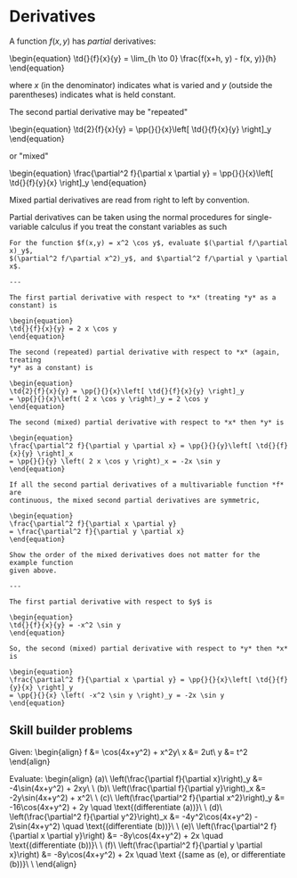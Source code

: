 # Derivatives

A function $f(x,y)$ has *partial* derivatives:

\begin{equation}
\td{}{f}{x}{y} = \lim_{h \to 0} \frac{f(x+h, y) - f(x, y)}{h}
\end{equation}

where *x* (in the denominator) indicates what is varied and *y* (outside the
parentheses) indicates what is held constant.

The second partial derivative may be "repeated"

\begin{equation}
\td{2}{f}{x}{y} = \pp{}{}{x}\left[ \td{}{f}{x}{y} \right]_y
\end{equation}

or "mixed"

\begin{equation}
\frac{\partial^2 f}{\partial x \partial y} = \pp{}{}{x}\left[ \td{}{f}{y}{x} \right]_y
\end{equation}

Mixed partial derivatives are read from right to left by convention.

Partial derivatives can be taken using the normal procedures for single-variable
calculus if you treat the constant variables as such

```{example} Taking partial derivatives
For the function $f(x,y) = x^2 \cos y$, evaluate $(\partial f/\partial x)_y$,
$(\partial^2 f/\partial x^2)_y$, and $\partial^2 f/\partial y \partial x$.

---

The first partial derivative with respect to *x* (treating *y* as a constant) is

\begin{equation}
\td{}{f}{x}{y} = 2 x \cos y
\end{equation}

The second (repeated) partial derivative with respect to *x* (again, treating
*y* as a constant) is

\begin{equation}
\td{2}{f}{x}{y} = \pp{}{}{x}\left[ \td{}{f}{x}{y} \right]_y
= \pp{}{}{x}\left( 2 x \cos y \right)_y = 2 \cos y
\end{equation}

The second (mixed) partial derivative with respect to *x* then *y* is

\begin{equation}
\frac{\partial^2 f}{\partial y \partial x} = \pp{}{}{y}\left[ \td{}{f}{x}{y} \right]_x
= \pp{}{}{y} \left( 2 x \cos y \right)_x = -2x \sin y
\end{equation}

```

```{topic} Mixed second partial derivatives
If all the second partial derivatives of a multivariable function *f* are
continuous, the mixed second partial derivatives are symmetric,

\begin{equation}
\frac{\partial^2 f}{\partial x \partial y}
= \frac{\partial^2 f}{\partial y \partial x}
\end{equation}
```

```{example} Order of mixed second partial derivatives
Show the order of the mixed derivatives does not matter for the example function
given above.

---

The first partial derivative with respect to $y$ is

\begin{equation}
\td{}{f}{x}{y} = -x^2 \sin y
\end{equation}

So, the second (mixed) partial derivative with respect to *y* then *x* is

\begin{equation}
\frac{\partial^2 f}{\partial x \partial y} = \pp{}{}{x}\left[ \td{}{f}{y}{x} \right]_y
= \pp{}{}{x} \left( -x^2 \sin y \right)_y = -2x \sin y
\end{equation}
```

## Skill builder problems

Given:
\begin{align}
f &= \cos(4x+y^2) + x^2y\\
x &= 2ut\\
y &= t^2
\end{align}

Evaluate:
\begin{align}
(a)\ \left(\frac{\partial f}{\partial x}\right)_y &= -4\sin(4x+y^2) + 2xy\\
\\
(b)\ \left(\frac{\partial f}{\partial y}\right)_x &= -2y\sin(4x+y^2) + x^2\\
\\
(c)\ \left(\frac{\partial^2 f}{\partial x^2}\right)_y &= -16\cos(4x+y^2) + 2y \quad \text{(differentiate (a))}\\
\\
(d)\ \left(\frac{\partial^2 f}{\partial y^2}\right)_x &= -4y^2\cos(4x+y^2) - 2\sin(4x+y^2) \quad \text{(differentiate (b))}\\
\\
(e)\ \left(\frac{\partial^2 f}{\partial x \partial y}\right) &= -8y\cos(4x+y^2) + 2x \quad \text{(differentiate (b))}\\
\\
(f)\ \left(\frac{\partial^2 f}{\partial y \partial x}\right) &= -8y\cos(4x+y^2) + 2x \quad \text
{(same as (e), or differentiate (b))}\\
\\
\end{align}
